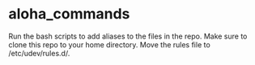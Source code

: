 # aloha_commands

Run the bash scripts to add aliases to the files in the repo. Make sure to clone this repo to your home directory. Move the rules file to /etc/udev/rules.d/.
